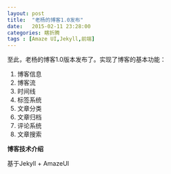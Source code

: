 ```yaml
---
layout: post
title:  "老杨的博客1.0发布"
date:   2015-02-11 23:28:00
categories: 瞎折腾
tags : [Amaze UI,Jekyll,前端]
---
```


至此，老杨的博客1.0版本发布了。实现了博客的基本功能：

 1. 博客信息
 2. 博客流
 3. 时间线
 3. 标签系统
 4. 文章分类
 5. 文章归档
 6. 评论系统
 7. 文章搜索
 
<!-- more -->

**博客技术介绍**

基于Jekyll + AmazeUI
